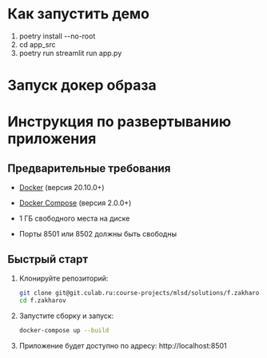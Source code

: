 # Как запустить демо
1. poetry install --no-root
2. cd app_src
3. poetry run streamlit run app.py

# Запуск докер образа

# Инструкция по развертыванию приложения

## Предварительные требования
- [Docker](https://docs.docker.com/get-docker/) (версия 20.10.0+)
- [Docker Compose](https://docs.docker.com/compose/install/) (версия 2.0.0+)

- 1 ГБ свободного места на диске
- Порты 8501 или 8502 должны быть свободны

## Быстрый старт
1. Клонируйте репозиторий:
   ```bash
   git clone git@git.culab.ru:course-projects/mlsd/solutions/f.zakharov.git
   cd f.zakharov
   ```

2. Запустите сборку и запуск:
    ```bash
    docker-compose up --build
    ```

3. Приложение будет доступно по адресу:
   http://localhost:8501